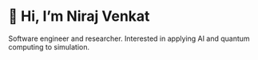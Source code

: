 # 👋 Hi, I’m Niraj Venkat

Software engineer and researcher. Interested in applying AI and quantum computing to simulation.

